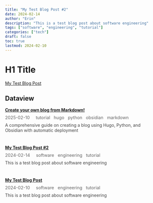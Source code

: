 ```yaml
---
title: "My Test Blog Post #2"
date: 2024-02-14
author: "Erin"
description: "This is a test blog post about software engineering"
tags: ["software", "engineering", "tutorial"]
categories: ["tech"]
draft: false
toc: true
lastmod: 2024-02-10
---
```



# H1 Title
[My Test Blog Post](/blog/test-blog)

## Dataview
<div class="dataview-list">
<style>

            .dataview-list {
                margin: 2rem 0;
            }
            .dataview-list ul {
                list-style: none;
                padding: 0;
                margin: 0;
            }
            .dataview-list li {
                margin-bottom: 1.5rem;
                padding-bottom: 1rem;
                border-bottom: 1px solid var(--border-color);
            }
            .dataview-list li:last-child {
                border-bottom: none;
            }
            .dataview-list h4 {
                margin: 0 0 0.5rem 0;
            }
            .dataview-list .metadata {
                font-size: 0.9rem;
                color: #666;
                margin-bottom: 0.5rem;
            }
            .dataview-list .tags {
                margin-left: 1rem;
            }
            .dataview-list .tags a {
                margin-right: 0.5rem;
                color: var(--accent);
                text-decoration: none;
            }
            .dataview-list .tags a:hover {
                text-decoration: underline;
            }
            .dataview-list .description {
                margin: 0.5rem 0 0 0;
                color: #444;
            }
        
</style>
<ul>
<li>
<div class="list-item">
<h4><a href="/blog/do-it-yourself">Create your own blog from Markdown!</a></h4>
<div class="metadata">
<span class="date">2025-02-10</span>
<span class="tags">
<a href="/blog/tags/tutorial">tutorial</a>
<a href="/blog/tags/hugo">hugo</a>
<a href="/blog/tags/python">python</a>
<a href="/blog/tags/obsidian">obsidian</a>
<a href="/blog/tags/markdown">markdown</a>
</span>
</div>
<p class="description">A comprehensive guide on creating a blog using Hugo, Python, and Obsidian with automatic deployment</p>
</div>
</li>
<li>
<div class="list-item">
<h4><a href="/blog/test-blog-2">My Test Blog Post #2</a></h4>
<div class="metadata">
<span class="date">2024-02-14</span>
<span class="tags">
<a href="/blog/tags/software">software</a>
<a href="/blog/tags/engineering">engineering</a>
<a href="/blog/tags/tutorial">tutorial</a>
</span>
</div>
<p class="description">This is a test blog post about software engineering</p>
</div>
</li>
<li>
<div class="list-item">
<h4><a href="/blog/test-blog">My Test Blog Post</a></h4>
<div class="metadata">
<span class="date">2024-02-10</span>
<span class="tags">
<a href="/blog/tags/software">software</a>
<a href="/blog/tags/engineering">engineering</a>
<a href="/blog/tags/tutorial">tutorial</a>
</span>
</div>
<p class="description">This is a test blog post about software engineering</p>
</div>
</li>
</ul>
</div>
